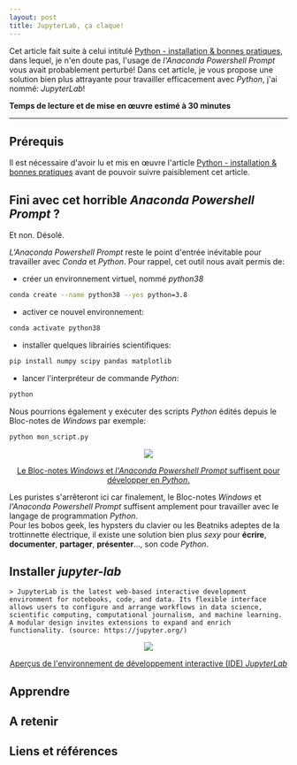 ```yaml
---
layout: post
title: JupyterLab, ça claque!
---
```


Cet article fait suite à celui intitulé [Python - installation & bonnes pratiques](https://clementroussel.github.io/clementroussel/2022/10/26/Python-installations-et-bonnes-pratiques.html), dans lequel, je n'en doute pas, l'usage de *l'Anaconda Powershell Prompt* vous avait probablement perturbé! Dans cet article, je vous propose une solution bien plus attrayante pour travailler efficacement avec *Python*, j'ai nommé: *JupyterLab*!

**Temps de lecture et de mise en œuvre estimé à 30 minutes**

---

## Prérequis

Il est nécessaire d'avoir lu et mis en œuvre l'article [Python - installation & bonnes pratiques](https://clementroussel.github.io/clementroussel/2022/10/26/Python-installations-et-bonnes-pratiques.html) avant de pouvoir suivre paisiblement cet article.

## Fini avec cet horrible *Anaconda Powershell Prompt* ?

Et non. Désolé.  

*L'Anaconda Powershell Prompt* reste le point d'entrée inévitable pour travailler avec *Conda* et *Python*. Pour rappel, cet outil nous avait permis de:

- créer un environnement virtuel, nommé *python38*
```bash
conda create --name python38 --yes python=3.8
```

- activer ce nouvel environnement:
```bash
conda activate python38
```

- installer quelques librairies scientifiques:
```bash
pip install numpy scipy pandas matplotlib
```

- lancer l'interpréteur de commande *Python*:
```bash
python
```

Nous pourrions également y exécuter des scripts *Python* édités depuis le Bloc-notes de *Windows* par exemple:
```bash
python mon_script.py
```

<div align="center">
    <img src="{{site.baseurl}}/assets/images/bonjour_le_monde.png">
    <p><u>Le Bloc-notes <i>Windows</i> et <i>l'Anaconda Powershell Prompt</i> suffisent pour développer en <i>Python</i>.</u></p>
</div>

Les puristes s'arrêteront ici car finalement, le Bloc-notes *Windows* et *l'Anaconda Powershell Prompt* suffisent amplement pour travailler avec le langage de programmation *Python*.  
Pour les bobos geek, les hypsters du clavier ou les Beatniks adeptes de la trottinnette électrique, il existe une solution bien plus *sexy* pour **écrire**, **documenter**, **partager**, **présenter**..., son code *Python*.

## Installer *jupyter-lab*

    > JupyterLab is the latest web-based interactive development environment for notebooks, code, and data. Its flexible interface allows users to configure and arrange workflows in data science, scientific computing, computational journalism, and machine learning. A modular design invites extensions to expand and enrich functionality. (source: https://jupyter.org/)

<div align="center">
    <img src="{{site.baseurl}}/assets/images/jupyterlab_screenshots.png">
    <p><u>Aperçus de l'environnement de développement interactive (IDE) <i>JupyterLab</i></u></p>
</div>

## Apprendre

## A retenir

## Liens et références